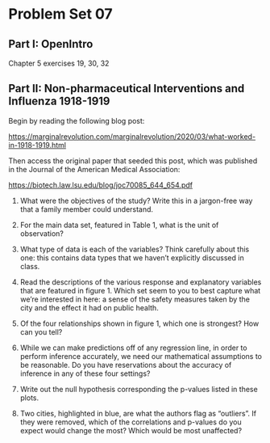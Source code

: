 Problem Set 07
================

## Part I: OpenIntro

Chapter 5 exercises 19, 30, 32

## Part II: Non-pharmaceutical Interventions and Influenza 1918-1919

Begin by reading the following blog
post:

<https://marginalrevolution.com/marginalrevolution/2020/03/what-worked-in-1918-1919.html>

Then access the original paper that seeded this post, which was
published in the Journal of the American Medical Association:

<https://biotech.law.lsu.edu/blog/joc70085_644_654.pdf>

1.  What were the objectives of the study? Write this in a jargon-free
    way that a family member could understand.

2.  For the main data set, featured in Table 1, what is the unit of
    observation?

3.  What type of data is each of the variables? Think carefully about
    this one: this contains data types that we haven’t explicitly
    discussed in class.

4.  Read the descriptions of the various response and explanatory
    variables that are featured in figure 1. Which set seem to you to
    best capture what we’re interested in here: a sense of the safety
    measures taken by the city and the effect it had on public health.

5.  Of the four relationships shown in figure 1, which one is strongest?
    How can you tell?

6.  While we can make predictions off of any regression line, in order
    to perform inference accurately, we need our mathematical
    assumptions to be reasonable. Do you have reservations about the
    accuracy of inference in any of these four settings?

7.  Write out the null hypothesis corresponding the p-values listed in
    these plots.

8.  Two cities, highlighted in blue, are what the authors flag as
    “outliers”. If they were removed, which of the correlations and
    p-values do you expect would change the most? Which would be most
    unaffected?
